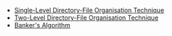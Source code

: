 - [Single-Level Directory-File Organisation Technique](https://github.com/abhijithvijayan/System-Software-lab/tree/master/cycle-2/p_05/README.md)
- [Two-Level Directory-File Organisation Technique](https://github.com/abhijithvijayan/System-Software-lab/tree/master/cycle-2/p_06/README.md)
- [Banker's Algorithm](https://github.com/abhijithvijayan/System-Software-lab/tree/master/cycle-2/p_07/README.md)
